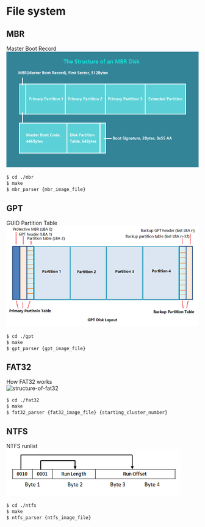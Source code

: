 # File system

## MBR

Master Boot Record<br />
![structure-of-mbr](./mbr/mbr-disk-structure.webp)

```
$ cd ./mbr
$ make
$ mbr_parser {mbr_image_file}
```

## GPT

GUID Partition Table<br />
![structure-of-gpt](./gpt/gpt-disk-layout.webp)

```
$ cd ./gpt
$ make
$ gpt_parser {gpt_image_file}
```

## FAT32

How FAT32 works<br />
![structure-of-fat32](./fat32/how-fat32-works.avif)

```
$ cd ./fat32
$ make
$ fat32_parser {fat32_image_file} {starting_cluster_number}
```

## NTFS

NTFS runlist<br />
![structure-of-runlist](./ntfs/ntfs.png)

```
$ cd ./ntfs
$ make
$ ntfs_parser {ntfs_image_file}
```